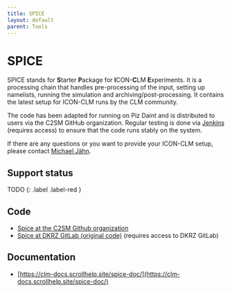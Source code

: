 ```yaml
---
title: SPICE
layout: default
parent: Tools
---
```


# SPICE

SPICE stands for **S**tarter **P**ackage for **I**CON-**C**LM **E**xperiments. It is a processing chain that handles pre-processing of the input,
setting up namelists, running the simulation and archiving/post-processing. It contains the latest setup for ICON-CLM
runs by the CLM community.

The code has been adapted for running on Piz Daint and is distributed to users via the C2SM GitHub organization. Regular testing is done via [Jenkins](https://jenkins-mch.cscs.ch/job/Spice/job/spice-weekly/) (requires access) to ensure that the code runs stably on the system.

If there are any questions or you want to provide your ICON-CLM setup, please contact [Michael Jähn](https://c2sm.ethz.ch/the-center/people/person-detail.html?persid=286091).

## Support status

TODO
{: .label .label-red }

## Code

* [Spice at the C2SM Github organization](https://github.com/C2SM/spice)
* [Spice at DKRZ GitLab (original code)](https://gitlab.dkrz.de/clm-community/spice) (requires access to DKRZ GitLab)

## Documentation

* [https://clm-docs.scrollhelp.site/spice-doc/](https://clm-docs.scrollhelp.site/spice-doc/)
